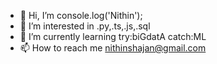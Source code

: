 - 👋 Hi, I’m console.log('Nithin');
- 👀 I’m interested in .py,.ts,.js,.sql
- 🌱 I’m currently learning try:biGdatA catch:ML
- 📫 How to reach me nithinshajan@gmail.com

<!---
nithinpy/nithinpy is a ✨ special ✨ repository because its `README.md` (this file) appears on your GitHub profile.
You can click the Preview link to take a look at your changes.
--->
